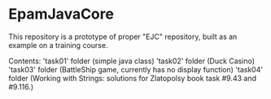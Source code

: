 # EpamJavaCore
This repository is a prototype of proper "EJC" repository, built as an example on a training course.

Contents:
  'task01' folder (simple java class)
  'task02' folder (Duck Casino)
  'task03' folder (BattleShip game, currently has no display function)
  'task04' folder (Working with Strings: solutions for Zlatopolsy book task #9.43 and #9.116.)
